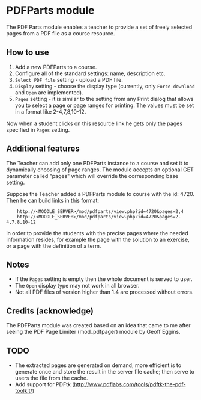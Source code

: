 PDFParts module
===============

The PDF Parts module enables a teacher to provide a set of freely selected pages from a PDF file as a course resource.

How to use
----------

1. Add a new PDFParts to a course.
2. Configure all of the standard settings: name, description etc.
3. `Select PDF file` setting - upload a PDF file.
4. `Display` setting - choose the display type (currently, only `Force download` and `Open` are implemented).
5. `Pages` setting - it is similar to the setting from any Print dialog that allows you to select a page or page ranges for printing. The values must be set in a format like 2-4,7,8,10-12.
    
Now when a student clicks on this resource link he gets only the pages specified in `Pages` setting.

Additional features
-------------------

The Teacher can add only one PDFParts instance to a course and set it to dynamically choosing of page ranges.
The module accepts an optional GET parameter called "pages" which will override the corresponding base setting.

Suppose the Teacher added a PDFParts module to course with the id: 4720. Then he can build links in this format: 

```
    http://<MOODLE_SERVER>/mod/pdfparts/view.php?id=4720&pages=2,4
    http://<MOODLE_SERVER>/mod/pdfparts/view.php?id=4720&pages=2-4,7,8,10-12
```

in order to provide the students with the precise pages where the needed information resides, for example the page with the solution to an exercise, or a page with the definition of a term.

Notes
-----

* If the `Pages` setting is empty then the whole document is served to user.
* The `Open` display type may not work in all browser.
* Not all PDF files of version higher than 1.4 are processed without errors. 
 

Credits (acknowledge)
--------------------

The PDFParts module was created based on an idea that came to me after seeing the PDF Page Limiter (mod_pdfpager) module by Geoff Eggins.

TODO
----

* The extracted pages are generated on demand; more efficient is to generate once and store the result in the server file cache; then serve to users the file from the cache.
* Add support for PDFtk (http://www.pdflabs.com/tools/pdftk-the-pdf-toolkit/)
